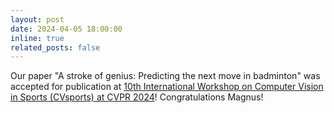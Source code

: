 ```yaml
---
layout: post
date: 2024-04-05 18:00:00
inline: true
related_posts: false
---
```


Our paper "A stroke of genius: Predicting the next move in badminton" was accepted for publication at [10th International Workshop on Computer Vision in Sports (CVsports) at CVPR 2024](https://vap.aau.dk/cvsports/)! Congratulations Magnus! 